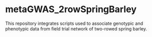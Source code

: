 # metaGWAS_2rowSpringBarley
This repository integrates scripts used to associate genotypic and phenotypic data from field trial network of two-rowed spring barley.
